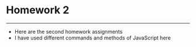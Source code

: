 # Homework 2

---

- Here are the second homework assignments
- I have used different commands and methods of JavaScript here
